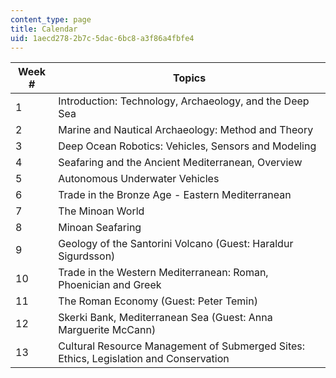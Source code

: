 ```yaml
---
content_type: page
title: Calendar
uid: 1aecd278-2b7c-5dac-6bc8-a3f86a4fbfe4
---
```


| Week # | Topics |
| --- | --- |
| 1 | Introduction: Technology, Archaeology, and the Deep Sea |
| 2 | Marine and Nautical Archaeology: Method and Theory |
| 3 | Deep Ocean Robotics: Vehicles, Sensors and Modeling |
| 4 | Seafaring and the Ancient Mediterranean, Overview |
| 5 | Autonomous Underwater Vehicles |
| 6 | Trade in the Bronze Age - Eastern Mediterranean |
| 7 | The Minoan World |
| 8 | Minoan Seafaring |
| 9 | Geology of the Santorini Volcano (Guest: Haraldur Sigurdsson) |
| 10 | Trade in the Western Mediterranean: Roman, Phoenician and Greek |
| 11 | The Roman Economy (Guest: Peter Temin) |
| 12 | Skerki Bank, Mediterranean Sea (Guest: Anna Marguerite McCann) |
| 13 | Cultural Resource Management of Submerged Sites: Ethics, Legislation and Conservation